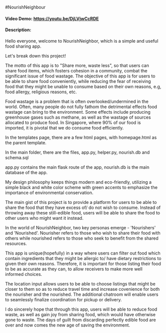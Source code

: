 #NourishNeighbour
#### Video Demo:  <https://youtu.be/DjLVjwCcRDE>
#### Description:
Hello everyone, welcome to NourishNeighbor, which is a simple and useful food sharing app. 

Let's break down this project!

The motto of this app is to "Share more, waste less", so that users can share food items, which fosters cohesion in a community, combat the significant issue of food wastage. The objective of this app is for users to be able to share food conveniently, while reducing the fear of receiving food that they might be unable to consume based on their own reasons, e.g, food allergy, religious reasons, etc. 

Food wastage is a problem that is often overlooked/undermined in the world. Often, many people do not fully fathom the detrimental effects food wastage can bring to the environment. Some effects include producing greenhouse gases such as methane, as well as the wastage of sources allocated to produce food. In Singapore, where 90% of our food is imported, it is pivotal that we do consume food efficiently. 

In the templates page, there are a few html pages, with homepage.html as the parent template. 

In the main folder, there are the files, app.py, helper.py, nourish.db and schema.sql

app.py contains the main flask route of the app, nourish.db is the main database of the app.

My design philosophy keeps things modern and eco-friendly, utilizing a simple black and white color scheme with green accents to emphasize the importance of environmental conservation.

The main gist of this project is to provide a platform for users to be able to share the food that they have excess of/ do not wish to consume. Instead of throwing away these still-edible food, users will be able to share the food to other users who might want it instead. 

In the world of NourishNeighbor, two key personas emerge - 'Nourishers' and 'Nourished'. Nourisher refers to those who wish to share their food with others while nourished refers to those who seek to benefit from the shared resources.

This app is unique(hopefully) in a way where users can filter out food which contain ingredients that they might be allergic to/ have dietary restrictions to given their own reasons. Therefore, it is important for those listing their food to be as accurate as they can, to allow receivers to make more well informed choices. 

The location input allows users to be able to choose listings that might be closer to them so as to reduce travel time and increase covenience for both the nourisher and the nourished. The additional chatroom will enable users to seamlessly finalize coordination for pickup or delivery. 

I do sincerely hope that through this app, users will be able to reduce food waste, as well as gain joy from sharing food, which would have otherwise gone to waste. The days of guilt from discarding perfectly edible food are over and now comes the new age of saving the environment. 
